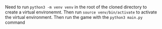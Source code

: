 Need to run `python3 -m venv venv` in the root of the cloned directory to create a virtual environemnt. 
Then run `source venv/bin/activate` to activate the virtual environment.
Then run the game with the `python3 main.py` command

